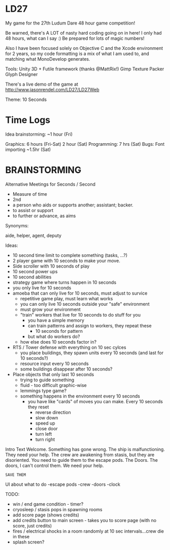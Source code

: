 LD27
=============

My game for the 27th Ludum Dare 48 hour game competition!

Be warned, there's A LOT of nasty hard coding going on in here! I only had 48 hours, what can I say :) Be prepared for lots of magic numbers!

Also I have been focused solely on Objective C and the Xcode environment for 2 years, so my code formatting is a mix of what I am used to, and matching what MonoDevelop generates.

Tools:
Unity 3D + Futile framework (thanks @MattRix!)
Gimp
Texture Packer
Glyph Designer

There's a live demo of the game at http://www.jasonrendel.com/LD27/LD27Web

Theme: 10 Seconds

Time Logs
=============
Idea brainstorming: ~1 hour (Fri)

Graphics: 6 hours (Fri-Sat) 2 hour (Sat)
Programming: 7 hrs (Sat)
Bugs: Font importing ~1.5hr (Sat)

BRAINSTORMING
=============

Alternative Meetings for Seconds / Second
- Measure of time
- 2nd
- a person who aids or supports another; assistant; backer.
- to assist or support
- to further or advance, as aims

Synonyms:

aide, helper, agent, deputy

Ideas:
- 10 second time limit to complete something (tasks, ...?)
- 2 player game with 10 seconds to make your move.
- Side scroller with 10 seconds of play
- 10 second power ups
- 10 second abilities
- strategy game where turns happen in 10 seconds
- you only live for 10 seconds
- amoeba that can only live for 10 seconds, must adjust to survice
	- repetitive game play, must learn what works
	- you can only live 10 seconds outside your "safe" environment
	- must grow your environment
	- "train" workers that live for 10 seconds to do stuff for you
		- you have a simple memory
		- can train patterns and assign to workers, they repeat these
			- 10 seconds for pattern
		- but what do workers do?
	- how else does 10 seconds factor in?
- RTS / Tower defense with everything on 10 sec cylces
	- you place buildings, they spawn units every 10 seconds (and last for 10 seconds?)
	- resource input every 10 seconds
	- some buildings disappear after 10 seconds?
- Place objects that only last 10 seconds
 	- trying to guide something
 	- fluid - too difficult graphic-wise
 	- lemmings type game?
 	- something happens in the environment every 10 seconds
 		- you have like "cards" of moves you can make. Every 10 seconds they reset
 			- reverse direction
 			- slow down
 			- speed up
 			- close door
 			- turn left
 			- turn right

		
Intro Text
	Welcome. 
	Something has gone wrong. The ship is malfunctioning.
	They need your help.
	The crew are awakening from stasis, but they are disoriented.
	You need to guide them to the escape pods.
	The Doors. The doors, I can't control them.
	We need your help.
	
	SAVE THEM


UI about what to do
-escape pods
-crew
-doors
-clock

TODO:
- win / end game condition - timer?
- cryosleep / stasis pops in spawning rooms
- add score page (shows credits)
- add credits button to main screen - takes you to score page (with no score, just credits)
- fires / electrical shocks in a room randomly at 10 sec intervals...crew die in these
- splash screen?